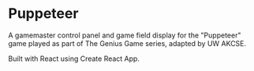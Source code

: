 # Puppeteer

A gamemaster control panel and game field display for the "Puppeteer" game played as part of The Genius Game series, adapted by UW AKCSE.

Built with React using Create React App.